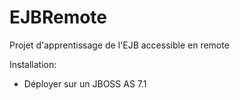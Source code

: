 # EJBRemote
Projet d'apprentissage de l'EJB accessible en remote

Installation:
<ul>
  <li>Déployer sur un JBOSS AS 7.1</li>
</ul>
